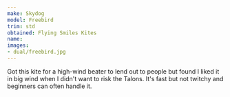 ```yaml
---
make: Skydog
model: Freebird
trim: std
obtained: Flying Smiles Kites
name:
images:
- dual/freebird.jpg
---
```


Got this kite for a high-wind beater to lend out to people but found I liked it in big wind when I didn't want to risk the Talons.
It's fast but not twitchy and beginners can often handle it.
